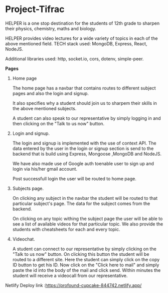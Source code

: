 # Project-Tifrac

HELPER is a one stop destination for the students of 12th grade to sharpen their physics, chemistry, maths and biology. 

HELPER provides video lectures for a wide variety of topics in each of the above mentioned field. 
TECH stack used: MongoDB, Express, React, NodeJS.

Additional libraries used: http, socket.io, cors, dotenv, simple-peer.

<b>Pages</b>
1) Home page

   The home page has a navbar that contains routes to different subject pages and also the login and signup.

   It also specifies why a student should join us to sharpem their skills in the above mentioned subjects.

   A student can also speak to our representative by simply logging in and then clicking on the "Talk to us now" button.

2) Login and signup.

   The login and signup is implemented with the use of context API. The data entered by the user in the login or signup section is send to the backend that is build        using Express, Mongoose ,MongoDB and NodeJS. 
 
   We have also made use of Google auth toenable user to sign up and login via his/her gmail account.
 
   Post successfull login the user will be routed to home page.

3) Subjects page.
  
   On clicking any subject in the navbar the student will be routed to that particular subject's page. The data for the subject comes from the backend. 
  
   On clicking on any topic withing the subject page the user will be able to see a list of available videos for that particular topic. We also provide the students       with cheatsheets for each and every topic. 
  
4) Videochat.

   A student can connect to our representative by simply clicking on the "Talk to us now" button. On clicking this button the student will be routed to a different        site. Here the student can simply click on the copy ID button to get his ID. Now click on the "Click here to mail" and simply paste the id into the body of the mail    and click send. Within minutes the student will receive a videocall from our representative.

Netlify Deploy link :https://profound-cupcake-844742.netlify.app/

